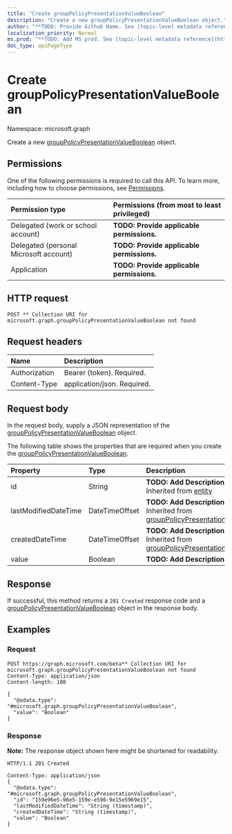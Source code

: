```yaml
---
title: "Create groupPolicyPresentationValueBoolean"
description: "Create a new groupPolicyPresentationValueBoolean object."
author: "**TODO: Provide Github Name. See [topic-level metadata reference](https://msgo.azurewebsites.net/add/document/guidelines/metadata.html#topic-level-metadata)**"
localization_priority: Normal
ms.prod: "**TODO: Add MS prod. See [topic-level metadata reference](https://msgo.azurewebsites.net/add/document/guidelines/metadata.html#topic-level-metadata)**"
doc_type: apiPageType
---
```


# Create groupPolicyPresentationValueBoolean
Namespace: microsoft.graph

Create a new [groupPolicyPresentationValueBoolean](../resources/intune-grouppolicypresentationvalueboolean.md) object.

## Permissions
One of the following permissions is required to call this API. To learn more, including how to choose permissions, see [Permissions](/graph/permissions-reference).

|Permission type|Permissions (from most to least privileged)|
|:---|:---|
|Delegated (work or school account)|**TODO: Provide applicable permissions.**|
|Delegated (personal Microsoft account)|**TODO: Provide applicable permissions.**|
|Application|**TODO: Provide applicable permissions.**|

## HTTP request

<!-- {
  "blockType": "ignored"
}
-->
``` http
POST ** Collection URI for microsoft.graph.groupPolicyPresentationValueBoolean not found
```

## Request headers
|Name|Description|
|:---|:---|
|Authorization|Bearer {token}. Required.|
|Content-Type|application/json. Required.|

## Request body
In the request body, supply a JSON representation of the [groupPolicyPresentationValueBoolean](../resources/intune-grouppolicypresentationvalueboolean.md) object.

The following table shows the properties that are required when you create the [groupPolicyPresentationValueBoolean](../resources/intune-grouppolicypresentationvalueboolean.md).

|Property|Type|Description|
|:---|:---|:---|
|id|String|**TODO: Add Description** Inherited from [entity](../resources/entity.md)|
|lastModifiedDateTime|DateTimeOffset|**TODO: Add Description** Inherited from [groupPolicyPresentationValue](../resources/intune-grouppolicypresentationvalue.md)|
|createdDateTime|DateTimeOffset|**TODO: Add Description** Inherited from [groupPolicyPresentationValue](../resources/intune-grouppolicypresentationvalue.md)|
|value|Boolean|**TODO: Add Description**|



## Response

If successful, this method returns a `201 Created` response code and a [groupPolicyPresentationValueBoolean](../resources/intune-grouppolicypresentationvalueboolean.md) object in the response body.

## Examples

### Request
<!-- {
  "blockType": "request",
  "name": "create_grouppolicypresentationvalueboolean_from_"
}
-->
``` http
POST https://graph.microsoft.com/beta** Collection URI for microsoft.graph.groupPolicyPresentationValueBoolean not found
Content-Type: application/json
Content-length: 100

{
  "@odata.type": "#microsoft.graph.groupPolicyPresentationValueBoolean",
  "value": "Boolean"
}
```


### Response
**Note:** The response object shown here might be shortened for readability.
<!-- {
  "blockType": "response",
  "truncated": true,
  "@odata.type": "microsoft.graph.groupPolicyPresentationValueBoolean"
}
-->
``` http
HTTP/1.1 201 Created

Content-Type: application/json
{
  "@odata.type": "#microsoft.graph.groupPolicyPresentationValueBoolean",
  "id": "159e96e5-96e5-159e-e596-9e15e5969e15",
  "lastModifiedDateTime": "String (timestamp)",
  "createdDateTime": "String (timestamp)",
  "value": "Boolean"
}
```

